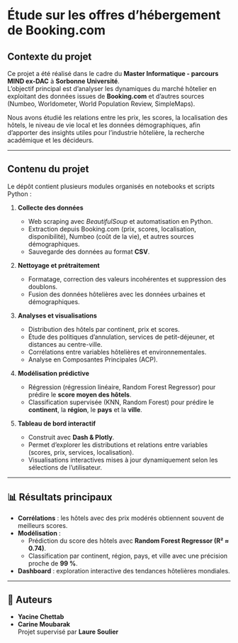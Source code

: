 # Étude sur les offres d’hébergement de Booking.com

## Contexte du projet
Ce projet a été réalisé dans le cadre du **Master Informatique - parcours MIND ex-DAC** à **Sorbonne Université**.  
L’objectif principal est d’analyser les dynamiques du marché hôtelier en exploitant des données issues de **Booking.com** et d’autres sources (Numbeo, Worldometer, World Population Review, SimpleMaps).  

Nous avons étudié les relations entre les prix, les scores, la localisation des hôtels, le niveau de vie local et les données démographiques, afin d’apporter des insights utiles pour l’industrie hôtelière, la recherche académique et les décideurs.

---

##  Contenu du projet
Le dépôt contient plusieurs modules organisés en notebooks et scripts Python :

1. **Collecte des données**  
   - Web scraping avec *BeautifulSoup* et automatisation en Python.  
   - Extraction depuis Booking.com (prix, scores, localisation, disponibilité), Numbeo (coût de la vie), et autres sources démographiques.  
   - Sauvegarde des données au format **CSV**.

2. **Nettoyage et prétraitement**  
   - Formatage, correction des valeurs incohérentes et suppression des doublons.  
   - Fusion des données hôtelières avec les données urbaines et démographiques.  

3. **Analyses et visualisations**  
   - Distribution des hôtels par continent, prix et scores.  
   - Étude des politiques d’annulation, services de petit-déjeuner, et distances au centre-ville.  
   - Corrélations entre variables hôtelières et environnementales.  
   - Analyse en Composantes Principales (ACP).  

4. **Modélisation prédictive**  
   - Régression (régression linéaire, Random Forest Regressor) pour prédire le **score moyen des hôtels**.  
   - Classification supervisée (KNN, Random Forest) pour prédire le **continent**, la **région**, le **pays** et la **ville**.  

5. **Tableau de bord interactif**  
   - Construit avec **Dash & Plotly**.  
   - Permet d’explorer les distributions et relations entre variables (scores, prix, services, localisation).  
   - Visualisations interactives mises à jour dynamiquement selon les sélections de l’utilisateur.

----

## 📊 Résultats principaux
- **Corrélations** : les hôtels avec des prix modérés obtiennent souvent de meilleurs scores.  
- **Modélisation** :  
  - Prédiction du score des hôtels avec **Random Forest Regressor (R² ≈ 0.74)**.  
  - Classification par continent, région, pays, et ville avec une précision proche de **99 %**.  
- **Dashboard** : exploration interactive des tendances hôtelières mondiales.  

---

## 👥 Auteurs
- **Yacine  Chettab**  
- **Carine Moubarak**  
Projet supervisé par **Laure Soulier**  
